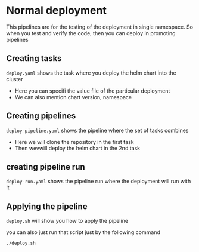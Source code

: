 # Normal deployment 

This pipelines are for the testing of the deployment in single namespace. So when you test and verify the code, then you can deploy in promoting pipelines

## Creating tasks
`deploy.yaml` shows the task where you deploy the helm chart into the cluster
- Here you can specifi the value file of the particular deployment
- We can also mention chart version, namespace

## Creating pipelines
`deploy-pipeline.yaml` shows the pipeline where the set of tasks combines
- Here we will clone the repository in the first task
- Then wevwill deploy the helm chart in the 2nd task

## creating pipeline run
`deploy-run.yaml` shows the pipeline run where the deployment will run with it

## Applying the pipeline 
`deploy.sh` will show you how to apply the pipeline 

you can also just run that script just by the following command
```
./deploy.sh
```

